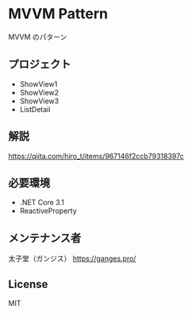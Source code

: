# MVVM Pattern
MVVM のパターン

## プロジェクト
- ShowView1
- ShowView2
- ShowView3
- ListDetail

## 解説
https://qiita.com/hiro_t/items/967146f2ccb79318397c

## 必要環境
- .NET Core 3.1
- ReactiveProperty

## メンテナンス者
太子堂（ガンジス） https://ganges.pro/

## License
MIT
